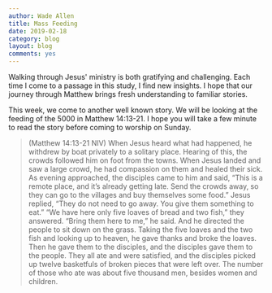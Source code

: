 ```yaml
---
author: Wade Allen
title: Mass Feeding
date: 2019-02-18
category: blog
layout: blog
comments: yes
---
```


Walking through Jesus' ministry is both gratifying and challenging. Each time I come to a passage in this study, I find new insights. I hope that our journey through Matthew brings fresh understanding to familiar stories.

This week, we come to another well known story. We will be looking at the feeding of the 5000 in Matthew 14:13-21. I hope you will take a few minute to read the story before coming to worship on Sunday.

>(Matthew 14:13-21 NIV) When Jesus heard what had happened, he withdrew by boat privately to a solitary place. Hearing of this, the crowds followed him on foot from the towns. When Jesus landed and saw a large crowd, he had compassion on them and healed their sick. As evening approached, the disciples came to him and said, “This is a remote place, and it’s already getting late. Send the crowds away, so they can go to the villages and buy themselves some food.” Jesus replied, “They do not need to go away. You give them something to eat.” “We have here only five loaves of bread and two fish,” they answered. “Bring them here to me,” he said. And he directed the people to sit down on the grass. Taking the five loaves and the two fish and looking up to heaven, he gave thanks and broke the loaves. Then he gave them to the disciples, and the disciples gave them to the people. They all ate and were satisfied, and the disciples picked up twelve basketfuls of broken pieces that were left over. The number of those who ate was about five thousand men, besides women and children.

 

 
